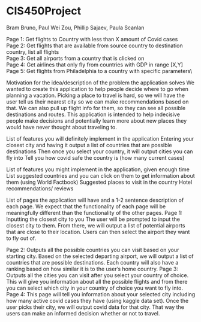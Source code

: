 # CIS450Project

Bram Bruno, Paul Wei Zou, Phillip Sajaev, Paula Scanlan
				
Page 1: Get flights to Country with less than X amount of Covid cases \
Page 2: Get flights that are available from source country to destination country, list all flights \
Page 3: Get all airports from a country that is clicked on \
Page 4: Get airlines that only fly from countries with GDP in range [X,Y] \
Page 5: Get flights from Philadelphia to a country with specific parameters\


Motivation for the idea/description of the problem the application solves
We wanted to create this application to help people decide where to go when planning a vacation. Picking a place to travel is hard, so we will have the user tell us their nearest city so we can make recommendations based on that. We can also pull up flight info for them, so they can see all possible destinations and routes. This application is intended to help indecisive people make decisions and potentially learn more about new places they would have never thought about traveling to. 
 							
List of features you will definitely implement in the application
Entering your closest city and having it output a list of countries that are possible destinations 
Then once you select your country, it will output cities you can fly into
Tell you how covid safe the country is (how many current cases)
			
List of features you might implement in the application, given enough time
List suggested countries and you can click on them to get information about them (using World Factbook)
Suggested places to visit in the country 
Hotel recommendations/ reviews 

List of pages the application will have and a 1-2 sentence description of each page. We expect that the functionality of each page will be meaningfully different than the functionality of the other pages.
Page 1: Inputting the closest city to you 
The user will be prompted to input the closest city to them. From there, we will output a list of potential airports that are close to their location. Users can then select the airport they want to fly out of.

Page 2: Outputs all the possible countries you can visit based on your starting city.
Based on the selected departing airport, we will output a list of countries that are possible destinations. Each country will also have a ranking based on how similar it is to the user’s home country. 
Page 3: Outputs all the cities you can visit after you select your country of choice. 
This will give you information about all the possible flights and from there you can select which city in your country of choice you want to fly into. 
Page 4: This page will tell you information about your selected city including how many active covid cases they have (using kaggle data set).
Once the user picks their city, we will output covid data for that city. That way the users can make an informed decision whether or not to travel.	
